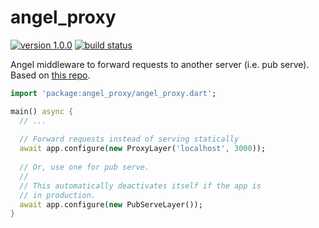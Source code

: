 # angel_proxy

[![version 1.0.0](https://img.shields.io/badge/version-1.0.0-brightgreen.svg)](https://pub.dartlang.org/packages/angel_proxy)
[![build status](https://travis-ci.org/angel-dart/proxy.svg?branch=master)](https://travis-ci.org/angel-dart/proxy)

Angel middleware to forward requests to another server (i.e. pub serve).
Based on [this repo](https://github.com/agilord/http_request_proxy).

```dart
import 'package:angel_proxy/angel_proxy.dart';

main() async {
  // ...
  
  // Forward requests instead of serving statically
  await app.configure(new ProxyLayer('localhost', 3000));
  
  // Or, use one for pub serve.
  //
  // This automatically deactivates itself if the app is
  // in production.
  await app.configure(new PubServeLayer());
}
```